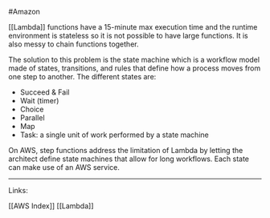 #Amazon 

[[Lambda]] functions have a 15-minute max execution time and the runtime environment is stateless so it is not possible to have large functions. It is also messy to chain functions together. 

The solution to this problem is the state machine which is a workflow model made of states, transitions, and rules that define how a process moves from one step to another. The different states are: 

- Succeed & Fail
- Wait (timer)
- Choice
- Parallel
- Map
- Task: a single unit of work performed by a state machine 

On AWS, step functions address the limitation of Lambda by letting the architect define state machines that allow for long workflows. Each state can make use of an AWS service. 

---
Links:

[[AWS Index]]
[[Lambda]]